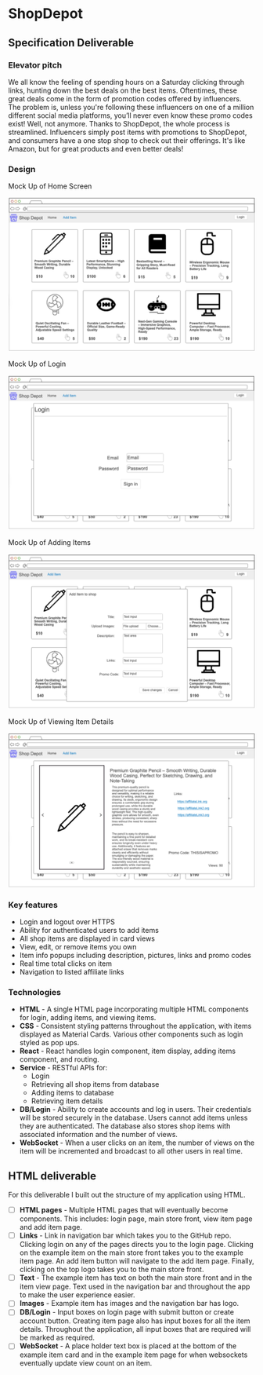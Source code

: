 # ShopDepot

## Specification Deliverable

### Elevator pitch

We all know the feeling of spending hours on a Saturday clicking through links, hunting down the best deals on the best items. Oftentimes, these great deals come in the form of promotion codes offered by influencers. The problem is, unless you're following these influencers on one of a million different social media platforms, you’ll never even know these promo codes exist! Well, not anymore. Thanks to ShopDepot, the whole process is streamlined. Influencers simply post items with promotions to ShopDepot, and consumers have a one stop shop to check out their offerings. It's like Amazon, but for great products and even better deals!

### Design
Mock Up of Home Screen

![Mock Main Page](res/MockMainPage.png)


Mock Up of Login

![Mock Login](res/MockLogin.png)


Mock Up of Adding Items

![Mock Add Item](res/MockAddItem.png)


Mock Up of Viewing Item Details

![Mock Item Details](res/MockItemDetails.png)

### Key features

- Login and logout over HTTPS
- Ability for authenticated users to add items
- All shop items are displayed in card views
- View, edit, or remove items you own
- Item info popups including description, pictures, links and promo codes
- Real time total clicks on item
- Navigation to listed affiliate links

### Technologies
- **HTML** - A single HTML page incorporating multiple HTML components for login, adding items, and viewing items.
- **CSS** - Consistent styling patterns throughout the application, with items displayed as Material Cards. Various other components such as login styled as pop ups.
- **React** - React handles login component, item display, adding items component, and routing.
- **Service** - RESTful APIs for:
  - Login
  - Retrieving all shop items from database
  - Adding items to database
  - Retrieving item details
- **DB/Login** - Ability to create accounts and log in users. Their credentials will be stored securely in the database. Users cannot add items unless they are authenticated. The database also stores shop items with associated information and the number of views.
- **WebSocket** - When a user clicks on an item, the number of views on the item will be incremented and broadcast to all other users in real time.

## HTML deliverable

For this deliverable I built out the structure of my application using HTML.

- [ ] **HTML pages** - Multiple HTML pages that will eventually become components. This includes: login page, main store front, view item page and add item page.
- [ ] **Links** - Link in navigation bar which takes you to the GitHub repo. Clicking login on any of the pages directs you to the login page. Clicking on the example item on the main store front takes you to the example item page. An add item button will navigate to the add item page. Finally, clicking on the top logo takes you to the main store front.
- [ ] **Text** - The example item has text on both the main store front and in the item view page. Text used in the navigation bar and throughout the app to make the user experience easier.
- [ ] **Images** - Example item has images and the navigation bar has logo.
- [ ] **DB/Login** - Input boxes on login page with submit button or create account button. Creating item page also has input boxes for all the item details. Throughout the application, all input boxes that are required will be marked as required.
- [ ] **WebSocket** - A place holder text box is placed at the bottom of the example item card and in the example item page for when websockets eventually update view count on an item.
